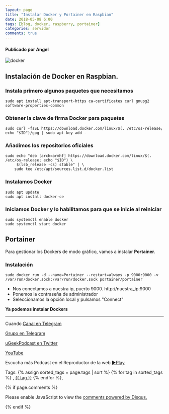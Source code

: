 ```yaml
---
layout: page
title: "Instalar Docker y Portainer en Raspbian"
date: 2018-05-08 6:00 
tags: [blog, docker, raspberry, portainer]
categories: servidor
comments: true
---
```

#### Publicado por Angel

<!-- -------------------------------------Imagen -------------------------------------------  -->



![docker](https://i.imgur.com/9DMx0DS.png)

<!-- -------------------------------------Descripción del podcast -------------------------------------------  -->

## Instalación de Docker en Raspbian.


### Instala primero algunos paquetes que necesitamos
```
sudo apt install apt-transport-https ca-certificates curl gnupg2 software-properties-common
```  

### Obtener la clave de firma Docker para paquetes
```
sudo curl -fsSL https://download.docker.com/linux/$(. /etc/os-release; echo "$ID")/gpg | sudo apt-key add -
```  

### Añadimos los repositorios oficiales
```
sudo echo "deb [arch=armhf] https://download.docker.com/linux/$(. /etc/os-release; echo "$ID") \
     $(lsb_release -cs) stable" | \
    sudo tee /etc/apt/sources.list.d/docker.list
```  

### Instalamos Docker
```
sudo apt update
sudo apt install docker-ce
```  

### Iniciamos Docker y lo habilitamos para que se inicie al reiniciar
```
sudo systemctl enable docker
sudo systemctl start docker
```  

## Portainer
Para gestionar los Dockers de modo gráfico, vamos a instalar **Portainer**.  

### Instalación
```
sudo docker run -d --name=Portainer --restart=always -p 9000:9000 -v /var/run/docker.sock:/var/run/docker.sock portainer/portainer
```  

- Nos conectamos a nuestra ip, puerto 9000. http://nuestra_ip:9000
- Ponemos la contraseña de administrador
- Seleccionamos la opción local y pulsamos "Connect"


**Ya podemos instalar Dockers**



<!-- -------------------------------------Aquí abajo los comentarios -------------------------------------------  -->
---
Cuando 
[Canal en Telegram](https://t.me/uGeek)  

[Grupo en Telegram](https://t.me/uGeekPodcast)  

[uGeekPodcast en Twitter](https://twitter.com/ugeekpodcast)  

[YouTube](https://www.youtube.com/channel/UCVmGqdwOeswJ55IFmsYNlww)  

Escucha más Podcast en el Reproductor de la web [►Play](https://ugeek.github.io/podcasts/)  

Tags: {% assign sorted_tags = page.tags | sort %} {% for tag in sorted_tags %} , <span class="tag"><a href="/tag#{{ tag }}">{{ tag }}</a></span> {% endfor %},


{% if page.comments %}
<div id="disqus_thread"></div>
<script>

/**
*  RECOMMENDED CONFIGURATION VARIABLES: EDIT AND UNCOMMENT THE SECTION BELOW TO INSERT DYNAMIC VALUES FROM YOUR PLATFORM OR CMS.
*  LEARN WHY DEFINING THESE VARIABLES IS IMPORTANT: https://disqus.com/admin/universalcode/#configuration-variables*/
/*
var disqus_config = function () {
this.page.url = PAGE_URL;  // Replace PAGE_URL with your page's canonical URL variable
this.page.identifier = PAGE_IDENTIFIER; // Replace PAGE_IDENTIFIER with your page's unique identifier variable
};
*/
(function() { // DON'T EDIT BELOW THIS LINE
var d = document, s = d.createElement('script');
s.src = 'https://https-angelbcn-github-io-ugeek.disqus.com/embed.js';
s.setAttribute('data-timestamp', +new Date());
(d.head || d.body).appendChild(s);
})();
</script>
<noscript>Please enable JavaScript to view the <a href="https://disqus.com/?ref_noscript">comments powered by Disqus.</a></noscript>

{% endif %}

<script id="dsq-count-scr" src="//https-angelbcn-github-io-ugeek.disqus.com/count.js" async></script>
